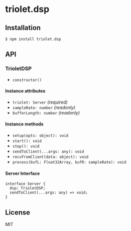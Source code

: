 # triolet.dsp

## Installation

```
$ npm install triolet.dsp
```

## API
### TrioletDSP
- `constructor()`

#### Instance attributes
- `triolet: Server` _(required)_
- `sampleRate: number` _(readonly)_
- `bufferLength: number` _(readonly)_

#### Instance methods
- `setup(opts: object): void`
- `start(): void`
- `stop(): void`
- `sendToClient(...args: any): void`
- `recvFromClient(data: object): void`
- `process(bufL: Float32Array, bufR: sampleRate): void`

#### Server Interface
```
interface Server {
  dsp: TrioletDSP;
  sendToClient(...args: any) => void;
}
```

## License

MIT
